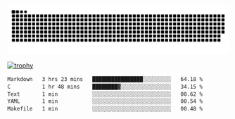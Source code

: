 ﻿<picture>
  <source media="(prefers-color-scheme: dark)" srcset="https://raw.githubusercontent.com/Ainavo/Ainavo/output/github-contribution-grid-snake-dark.svg">
  <source media="(prefers-color-scheme: light)" srcset="https://raw.githubusercontent.com/Ainavo/Ainavo/output/github-contribution-grid-snake.svg">
  <img alt="github contribution grid snake animation" src="https://raw.githubusercontent.com/Ainavo/Ainavo/output/github-contribution-grid-snake.svg">
</picture>

[![trophy](https://github-profile-trophy.vercel.app/?username=Ainavo)](https://github.com/ryo-ma/github-profile-trophy)

<!--START_SECTION:waka-->

```txt
Markdown   3 hrs 23 mins   ████████████████░░░░░░░░░   64.18 %
C          1 hr 48 mins    ████████▓░░░░░░░░░░░░░░░░   34.15 %
Text       1 min           ░░░░░░░░░░░░░░░░░░░░░░░░░   00.62 %
YAML       1 min           ░░░░░░░░░░░░░░░░░░░░░░░░░   00.54 %
Makefile   1 min           ░░░░░░░░░░░░░░░░░░░░░░░░░   00.48 %
```

<!--END_SECTION:waka-->


